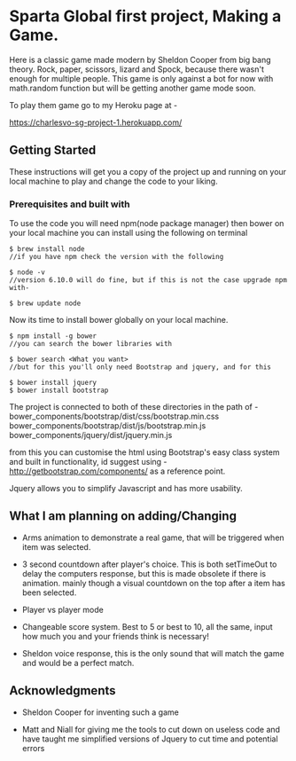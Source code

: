 # Sparta Global first project, Making a Game.

Here is a classic game made modern by Sheldon Cooper from big bang theory.
Rock, paper, scissors, lizard and Spock, because there wasn't enough for multiple people. This game is only against a bot for now with math.random function but will be getting another game mode soon.

To play them game go to my Heroku page at -

https://charlesvo-sg-project-1.herokuapp.com/

## Getting Started

These instructions will get you a copy of the project up and running on your local machine to play and change the code to your liking.

### Prerequisites and built with

To use the code you will need npm(node package manager) then bower on your local machine you can install using the following on terminal

```
$ brew install node
//if you have npm check the version with the following

$ node -v
//version 6.10.0 will do fine, but if this is not the case upgrade npm with-

$ brew update node

```
Now its time to install bower globally on your local machine.

```
$ npm install -g bower
//you can search the bower libraries with

$ bower search <What you want>
//but for this you'll only need Bootstrap and jquery, and for this

$ bower install jquery
$ bower install bootstrap

```
The project is connected to both of these directories in the path of -
bower_components/bootstrap/dist/css/bootstrap.min.css
bower_components/bootstrap/dist/js/bootstrap.min.js
bower_components/jquery/dist/jquery.min.js

from this you can customise the html using Bootstrap's easy class system and built in functionality, id suggest using -
http://getbootstrap.com/components/ as a reference point.

Jquery allows you to simplify Javascript and has more usability.



## What I am planning on adding/Changing

* Arms animation to demonstrate a real game, that will be triggered when item was selected.

* 3 second countdown after player's choice. This is both setTimeOut to delay the computers response, but this is made obsolete if there is animation. mainly though a visual countdown on the top after a item has been selected.

* Player vs  player mode

* Changeable score system. Best to 5 or best to 10, all the same, input how much you and your friends think is necessary!

* Sheldon voice response, this is the only sound that will match the game and would be a perfect match.


## Acknowledgments

* Sheldon Cooper for inventing such a game

* Matt and Niall for giving me the tools to cut down on useless code and have taught me simplified versions of Jquery to cut time and potential errors
